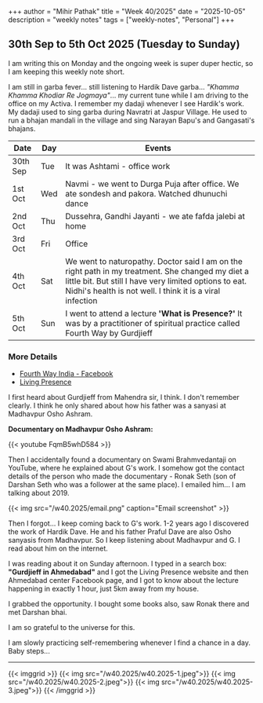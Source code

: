 +++
author = "Mihir Pathak"
title = "Week 40/2025"
date = "2025-10-05"
description = "weekly notes"
tags = ["weekly-notes", "Personal"]
+++

## 30th Sep to 5th Oct 2025 (Tuesday to Sunday)

I am writing this on Monday and the ongoing week is super duper hectic, so I am keeping this weekly note short.

I am still in garba fever... still listening to Hardik Dave garba... *"Khamma Khamma Khodiar Re Jogmaya"*... my current tune while I am driving to the office on my Activa. I remember my dadaji whenever I see Hardik's work. My dadaji used to sing garba during Navratri at Jaspur Village. He used to run a bhajan mandali in the village and sing Narayan Bapu's and Gangasati's bhajans.

| Date | Day | Events |
|--------|-------|--------|
| 30th Sep | Tue  | It was Ashtami - office work |
| 1st Oct | Wed | Navmi - we went to Durga Puja after office. We ate sondesh and pakora. Watched dhunuchi dance |
| 2nd Oct | Thu | Dussehra, Gandhi Jayanti - we ate fafda jalebi at home |
| 3rd Oct | Fri | Office |
| 4th Oct | Sat | We went to naturopathy. Doctor said I am on the right path in my treatment. She changed my diet a little bit. But still I have very limited options to eat. Nidhi's health is not well. I think it is a viral infection |
| 5th Oct | Sun | I went to attend a lecture **'What is Presence?'** It was by a practitioner of spiritual practice called Fourth Way by Gurdjieff |

### More Details

- [Fourth Way India - Facebook](https://www.facebook.com/fourthwayIndia/)
- [Living Presence](https://livingpresence.com/)

I first heard about Gurdjieff from Mahendra sir, I think. I don't remember clearly. I think he only shared about how his father was a sanyasi at Madhavpur Osho Ashram.

**Documentary on Madhavpur Osho Ashram:**

{{< youtube FqmB5whD584 >}}

Then I accidentally found a documentary on Swami Brahmvedantaji on YouTube, where he explained about G's work. I somehow got the contact details of the person who made the documentary - Ronak Seth (son of Darshan Seth who was a follower at the same place). I emailed him... I am talking about 2019.

{{< img src="/w40.2025/email.png" caption="Email screenshot" >}}

Then I forgot... I keep coming back to G's work. 1-2 years ago I discovered the work of Hardik Dave. He and his father Praful Dave are also Osho sanyasis from Madhavpur. So I keep listening about Madhavpur and G. I read about him on the internet.

I was reading about it on Sunday afternoon. I typed in a search box: **"Gurdjieff in Ahmedabad"** and I got the Living Presence website and then Ahmedabad center Facebook page, and I got to know about the lecture happening in exactly 1 hour, just 5km away from my house.

I grabbed the opportunity. I bought some books also, saw Ronak there and met Darshan bhai.

I am so grateful to the universe for this.

I am slowly practicing self-remembering whenever I find a chance in a day. Baby steps...

---

{{< imggrid >}}
{{< img src="/w40.2025/w40.2025-1.jpeg">}}
{{< img src="/w40.2025/w40.2025-2.jpeg">}}
{{< img src="/w40.2025/w40.2025-3.jpeg">}}
{{< /imggrid >}}